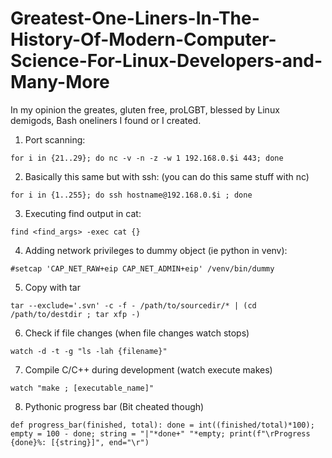 # Greatest-One-Liners-In-The-History-Of-Modern-Computer-Science-For-Linux-Developers-and-Many-More
In my opinion the greates, gluten free, proLGBT, blessed by Linux demigods, Bash oneliners I found or I created.


1. Port scanning:
```
for i in {21..29}; do nc -v -n -z -w 1 192.168.0.$i 443; done 
```
2. Basically this same but with ssh: (you can do this same stuff with nc)
```
for i in {1..255}; do ssh hostname@192.168.0.$i ; done 
```
3. Executing find output in cat:
```
find <find_args> -exec cat {} 
```
4. Adding network privileges to dummy object (ie python in venv):
```
#setcap 'CAP_NET_RAW+eip CAP_NET_ADMIN+eip' /venv/bin/dummy
```
5. Copy with tar
```
tar --exclude='.svn' -c -f - /path/to/sourcedir/* | (cd /path/to/destdir ; tar xfp -)
```
6. Check if file changes (when file changes watch stops)
```
watch -d -t -g "ls -lah {filename}" 
```
7. Compile C/C++ during development (watch execute makes)
```
watch "make ; [executable_name]" 
```
8. Pythonic progress bar (Bit cheated though)
```
def progress_bar(finished, total): done = int((finished/total)*100); empty = 100 - done; string = "|"*done+" "*empty; print(f"\rProgress {done}%: [{string}]", end="\r")
```
